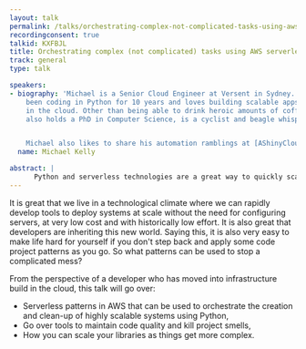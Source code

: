 ```yaml
---
layout: talk
permalink: /talks/orchestrating-complex-not-complicated-tasks-using-aws-serverless-and-python
recordingconsent: true
talkid: KXFBJL
title: Orchestrating complex (not complicated) tasks using AWS serverless and Python
track: general
type: talk

speakers:
- biography: 'Michael is a Senior Cloud Engineer at Versent in Sydney. Michael has
    been coding in Python for 10 years and loves building scalable apps with Python
    in the cloud. Other than being able to drink heroic amounts of coffee, Michael
    also holds a PhD in Computer Science, is a cyclist and beagle whisperer.


    Michael also likes to share his automation ramblings at [AShinyCloud](https://ashiny.cloud).'
  name: Michael Kelly

abstract: | 
      Python and serverless technologies are a great way to quickly scale a project, but what can you do when things get complicated? Here are some patterns to keep you sane.
---
```


It is great that we live in a technological climate where we can rapidly develop tools to deploy systems at scale without the need for configuring servers, at very low cost and with historically low effort. It is also great that developers are inheriting this new world. Saying this, it is also very easy to make life hard for yourself if you don't step back and apply some code project patterns as you go. So what patterns can be used to stop a complicated mess?

From the perspective of a developer who has moved into infrastructure build in the cloud, this talk will go over:
- Serverless patterns in AWS that can be used to orchestrate the creation and clean-up of highly scalable systems using Python,
- Go over tools to maintain code quality and kill project smells,
- How you can scale your libraries as things get more complex.
